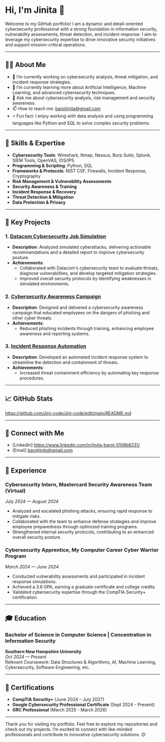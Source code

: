 # Hi, I'm Jinita 👋

Welcome to my GitHub portfolio! I am a dynamic and detail-oriented cybersecurity professional with a strong foundation in information security, vulnerability assessments, threat detection, and incident response. I aim to leverage my cybersecurity expertise to drive innovative security initiatives and support mission-critical operations.

---

## 🧑‍💻 About Me

- 🔭 I’m currently working on cybersecurity analysis, threat mitigation, and incident response strategies.
- 🌱 I’m currently learning more about Artificial Intelligence, Machine Learning, and advanced cybersecurity techniques.
- 💬 Ask me about cybersecurity analysis, risk management and security awareness.
- 📫 How to reach me: barotjinita@gmail.com
- ⚡ Fun fact: I enjoy working with data analysis and using programming languages like Python and SQL to solve complex security problems.

---

## 🔧 Skills & Expertise

- **Cybersecurity Tools**: Wireshark, Nmap, Nessus, Burp Suite, Splunk, SIEM Tools, OpenVAS, IDS/IPS
- **Programming & Scripting**: Python, SQL
- **Frameworks & Protocols**: NIST CSF, Firewalls, Incident Response, Cryptography
- **Risk Management & Vulnerability Assessments**
- **Security Awareness & Training**
- **Incident Response & Recovery**
- **Threat Detection & Mitigation**
- **Data Protection & Privacy**

---

## 📂 Key Projects

### 1. [Datacom Cybersecurity Job Simulation](https://github.com/YourUsername/Datacom-Cybersecurity-Job-Simulation)
- **Description**: Analyzed simulated cyberattacks, delivering actionable recommendations and a detailed report to improve cybersecurity posture.
- **Achievements**: 
  - Collaborated with Datacom's cybersecurity team to evaluate threats, diagnose vulnerabilities, and develop targeted mitigation strategies.
  - Improved overall security protocols by identifying weaknesses in simulated environments.
  
### 2. [Cybersecurity Awareness Campaign](https://github.com/YourUsername/Cybersecurity-Awareness-Campaign)
- **Description**: Designed and delivered a cybersecurity awareness campaign that educated employees on the dangers of phishing and other cyber threats.
- **Achievements**: 
  - Reduced phishing incidents through training, enhancing employee awareness and reporting systems.

### 3. [Incident Response Automation](https://github.com/YourUsername/Incident-Response-Automation)
- **Description**: Developed an automated incident response system to streamline the detection and containment of threats.
- **Achievements**: 
  - Increased threat containment efficiency by automating key response procedures.

---

## 📈 GitHub Stats

https://github.com/Jini-code/Jini-code/edit/main/README.md

---

## 📣 Connect with Me

- [LinkedIn] https://www.linkedin.com/in/jinita-barot-5109b6231/
- [Email] barotjinits@gmail.com

---

## 💼 Experience

### Cybersecurity Intern, Mastercard Security Awareness Team (Virtual)
*July 2024 — August 2024*
- Analyzed and escalated phishing attacks, ensuring rapid response to mitigate risks.
- Collaborated with the team to enhance defense strategies and improve employee preparedness through optimized training programs.
- Strengthened internal security protocols, contributing to an enhanced overall security posture.

### Cybersecurity Apprentice, My Computer Career Cyber Warrior Program
*March 2024 — June 2024*
- Conducted vulnerability assessments and participated in incident response simulations.
- Achieved a 3.8 GPA, earning a graduate certificate and college credits.
- Validated cybersecurity expertise through the CompTIA Security+ certification.

---

## 🎓 Education

### Bachelor of Science in Computer Science | Concentration in Information Security  
**Southern New Hampshire University**  
*Oct 2024 — Present*  
Relevant Coursework: Data Structures & Algorithms, AI, Machine Learning, Cybersecurity, Software Engineering, etc.

---

## 🏅 Certifications

- **CompTIA Security+** (June 2024 – July 2027)
- **Google Cybersecurity Professional Certificate** (Sept 2024 - Present)
- **GRC Professional** (March 2025 - March 2026)

---

Thank you for visiting my portfolio. Feel free to explore my repositories and check out my projects. I’m excited to connect with like-minded professionals and contribute to innovative cybersecurity solutions. 😊

